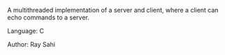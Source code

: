 A multithreaded implementation of a server and client, where a client can echo commands to a server.

Language: C

Author: Ray Sahi
